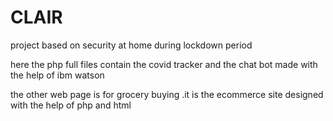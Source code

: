 # CLAIR
project based on security at home during lockdown period

here the php full files contain the covid tracker and the chat bot made with the help of ibm watson

the other web page is for grocery buying .it is the ecommerce site designed with the help of php and html 
